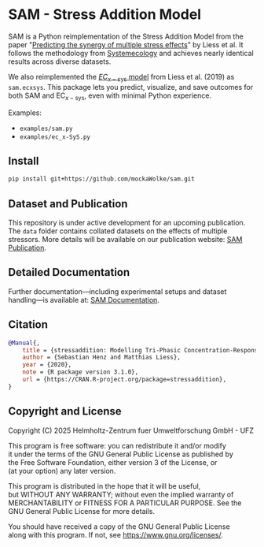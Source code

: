 # SAM - Stress Addition Model

SAM is a Python reimplementation of the Stress Addition Model from the paper "[Predicting the synergy of multiple stress effects](https://www.nature.com/articles/srep32965)" by Liess et al. It follows the methodology from [Systemecology](https://www.systemecology.de/indicate/) and achieves nearly identical results across diverse datasets.

We also reimplemented the [$EC_{x-\text{sys}}$ model](https://doi.org/10.1038/s41598-019-51645-4) from Liess et al. (2019) as `sam.ecxsys`. This package lets you predict, visualize, and save outcomes for both SAM and EC$_{x-\text{sys}}$, even with minimal Python experience.

Examples:  
- `examples/sam.py`  
- `examples/ec_x-SyS.py`

## Install
```bash
pip install git+https://github.com/mockaWolke/sam.git
```

## Dataset and Publication

This repository is under active development for an upcoming publication. The `data` folder contains collated datasets on the effects of multiple stressors. More details will be available on our publication website: [SAM Publication](https://ffhamer.github.io/sam/).

## Detailed Documentation

Further documentation—including experimental setups and dataset handling—is available at: [SAM Documentation](https://ffhammer.github.io/sam_documentation/).

## Citation
```bibtex
@Manual{,
    title = {stressaddition: Modelling Tri-Phasic Concentration-Response Relationships},
    author = {Sebastian Henz and Matthias Liess},
    year = {2020},
    note = {R package version 3.1.0},
    url = {https://CRAN.R-project.org/package=stressaddition},
}
```

## Copyright and License

Copyright (C) 2025 Helmholtz-Zentrum fuer Umweltforschung GmbH - UFZ

This program is free software: you can redistribute it and/or modify  
it under the terms of the GNU General Public License as published by  
the Free Software Foundation, either version 3 of the License, or  
(at your option) any later version.  

This program is distributed in the hope that it will be useful,  
but WITHOUT ANY WARRANTY; without even the implied warranty of  
MERCHANTABILITY or FITNESS FOR A PARTICULAR PURPOSE. See the  
GNU General Public License for more details.  

You should have received a copy of the GNU General Public License  
along with this program. If not, see <https://www.gnu.org/licenses/>.  

<!-- 
## Academic Citation Requirement:
If you use this software in academic work, research, or publications,  
you must cite the following reference:  

[Your Name], "[Title of Your Work]," [Journal/Conference], [Year], [DOI or URL].  

Failure to provide appropriate citation in academic works constitutes  
a violation of this licensing agreement.   -->
